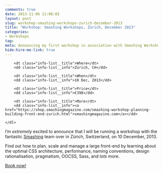 ```yaml
---
comments: true
date: 2013-11-06 11:08:03
layout: post
slug: workshop-smashing-workshops-zurich-december-2013
title: "Workshop: Smashing Workshops, Zürich, December 2013"
categories:
- Workshops
tag:
meta: Announcing my first workshop in association with Smashing Workshops
hide-hire-me-link: true
---
```


<div class="islet  boxout">
    <dl class="info-list">

        <dt class="info-list__title">Where</dt>
        <dd class="info-list__info">Zürich, CH</dd>

        <dt class="info-list__title">When</dt>
        <dd class="info-list__info">10 Dec, 2013</dd>

        <dt class="info-list__title">Price</dt>
        <dd class="info-list__info">€398</dd>

        <dt class="info-list__title">More</dt>
        <dd class="info-list__info"><a href="https://shop.smashingmagazine.com/smashing-workshop-planning-building-front-end-zurich.html">smashingmagazine.com</a></dd>

    </dl>
</div>

I’m _extremely_ excited to announce that I will be running a workshop with the
fantastic [Smashing](https://shop.smashingmagazine.com/workshops/) team over in
Zürich, Switzerland, on 10 December, 2013.

Find out how to plan, scale and manage a large front-end by learning about the
optimal CSS architecture, performance, naming conventions, design rationalisation,
pragmatism, OOCSS, Sass, and _lots_ more.

<a href="https://shop.smashingmagazine.com/smashing-workshop-planning-building-front-end-zurich.html" class="btn  btn--full">Book now!</a>
